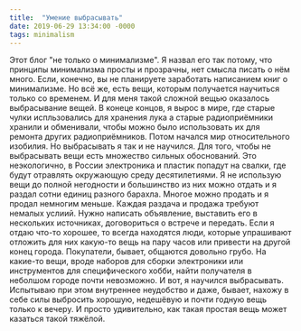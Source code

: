 ```yaml
---
title:  "Умение выбрасывать"
date: 2019-06-29 13:34:00 -0000
tags: minimalism
---
```


Этот блог "не только о минимализме". Я назвал его так потому, что принципы минимализма просты и прозрачны, нет смысла писать о нём много. Если, конечно, вы не планируете заработать написанием книг о минимализме. Но всё же, есть вещи, которым получается научиться только со временем. И для меня такой сложной вещью оказалось выбрасывание вещей. В конеце концов, я вырос в мире, где старые чулки испльзовались для хранения лука а старые радиоприёмники хранили и обменивали, чтобы можно было использовать их для ремонта других радиоприёмников. Потом начался мир относительного изобилия. Но выбрасывать я так и не научился. Для того, чтобы не выбрасывать вещи есть множество сильных обоснований. Это неэкологично, в России электроника и пластик попадут на свалки, где будут отравлять окружающую среду десятилетиями. Я не использую вещи до полной негодности и большинство из них можно отдать и я раздал сотни единиц разного барахла. Многое можно продать и я продал немногим меньше. Каждая раздача и продажа требуют немалых услиий. Нужно написать объявление, выставить его в нескольких источниках, договориться о встрече и передать. Если я отдаю что-то хорошее, то всегда находятся люди, которые упрашивают отложить для них какую-то вещь на пару часов или привести на другой конец города. Покупатели, бывает, общаются довольно грубо. На какие-то вещи, вроде наборов для сборки электроники или инструментов для специфического хобби, найти получателя в неболшом городе почти невозможно. И вот, я научился выбрасывать. Испытываю при этом внутреннее неудобство и даже, бывает, нахожу в себе силы выбросить хорошую, недешёвую и почти годную вещь только к вечеру. И просто удивительно, как такая простая вещь может казаться такой тяжёлой.
